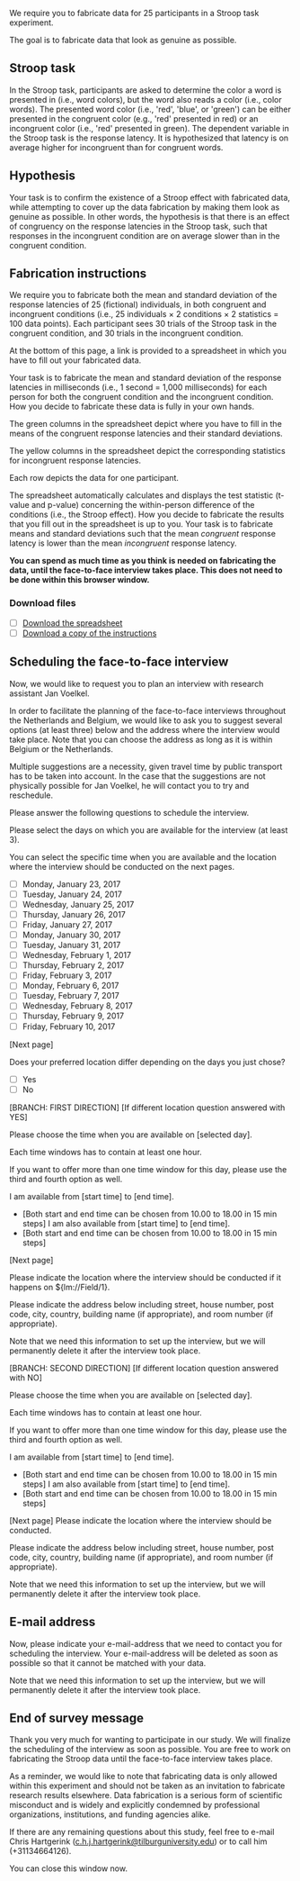 We require you to fabricate data for 25 participants in a Stroop task experiment. 

The goal is to fabricate data that look as genuine as possible.
 
## Stroop task

In the Stroop task, participants are asked to determine the color a word is presented in (i.e., word colors), but the word also reads a color (i.e., color words). The presented word color (i.e., 'red', 'blue', or 'green') can be either presented in the congruent color (e.g., 'red' presented in red) or an incongruent color (i.e., 'red' presented in green). The dependent variable in the Stroop task is the response latency. It is hypothesized that latency is on average higher for incongruent than for congruent words.

## Hypothesis

Your task is to confirm the existence of a Stroop effect with fabricated data, while attempting to cover up the data fabrication by making them look as genuine as possible. In other words, the hypothesis is that there is an effect of congruency on the response latencies in the Stroop task, such that responses in the incongruent condition are on average slower than in the congruent condition.

## Fabrication instructions

We require you to fabricate both the mean and standard deviation of the response latencies of 25 (fictional) individuals, in both congruent and incongruent conditions (i.e., 25 individuals × 2 conditions × 2 statistics = 100 data points). Each participant sees 30 trials of the Stroop task in the congruent condition, and 30 trials in the incongruent condition. 

At the bottom of this page, a link is provided to a spreadsheet in which you have to fill out your fabricated data. 

Your task is to fabricate the mean and standard deviation of the response latencies in milliseconds (i.e., 1 second = 1,000 milliseconds) for each person for both the congruent condition and the incongruent condition. How you decide to fabricate these data is fully in your own hands. 

The green columns in the spreadsheet depict where you have to fill in the means of the congruent response latencies and their standard deviations. 

The yellow columns in the spreadsheet depict the corresponding statistics for incongruent response latencies. 

Each row depicts the data for one participant. 

The spreadsheet automatically calculates and displays the test statistic (t-value and p-value) concerning the within-person difference of the conditions (i.e., the Stroop effect). How you decide to fabricate the results that you fill out in the spreadsheet is up to you. Your task is to fabricate means and standard deviations such that the mean *congruent* response latency is lower than the mean *incongruent* response latency.

**You can spend as much time as you think is needed on fabricating the data, until the face-to-face interview takes place. This does not need to be done within this browser window.**

### Download files
<!-- This has to be on the same page as the "Filling out the spreadsheet" -->

 - [ ] [Download the spreadsheet](https://surfdrive.surf.nl/files/index.php/s/ELp70g71Y7bosCW)
 - [ ] [Download a copy of the instructions](https://surfdrive.surf.nl/files/index.php/s/mMDkgCILKU8rhhD)

## Scheduling the face-to-face interview

Now, we would like to request you to plan an interview with research assistant Jan Voelkel.

In order to facilitate the planning of the face-to-face interviews throughout the Netherlands and Belgium, we would like to ask you to suggest several options (at least three) below and the address where the interview would take place. Note that you can choose the address as long as it is within Belgium or the Netherlands.

Multiple suggestions are a necessity, given travel time by public transport has to be taken into account. In the case that the suggestions are not physically possible for Jan Voelkel, he will contact you to try and reschedule.

Please answer the following questions to schedule the interview.

Please select the days on which you are available for the interview (at least 3).

You can select the specific time when you are available and the location where the interview should be conducted on the next pages.

- [ ] Monday, January 23, 2017
- [ ] Tuesday, January 24, 2017
- [ ] Wednesday, January 25, 2017
- [ ] Thursday, January 26, 2017
- [ ] Friday, January 27, 2017
- [ ] Monday, January 30, 2017
- [ ] Tuesday, January 31, 2017
- [ ] Wednesday, February 1, 2017
- [ ] Thursday, February 2, 2017
- [ ] Friday, February 3, 2017
- [ ] Monday, February 6, 2017
- [ ] Tuesday, February 7, 2017
- [ ] Wednesday, February 8, 2017
- [ ] Thursday, February 9, 2017
- [ ] Friday, February 10, 2017

<!-- force response on this page -->

[Next page]

Does your preferred location differ depending on the days you just chose?
- [ ] Yes
- [ ] No

[BRANCH: FIRST DIRECTION]
[If different location question answered with YES]

<!-- loop and merge on this page for all selected days -->

Please choose the time when you are available on [selected day].

Each time windows has to contain at least one hour.

If you want to offer more than one time window for this day, please use the third and fourth option as well.

I am available from [start time] to [end time].
- [Both start and end time can be chosen from 10.00 to 18.00 in 15 min steps]
I am also available from [start time] to [end time].
- [Both start and end time can be chosen from 10.00 to 18.00 in 15 min steps]

[Next page]
<!-- loop and merge on this page for all selected days -->

Please indicate the location where the interview should be conducted if it happens on ${lm://Field/1}.

Please indicate the address below including street, house number, post code, city, country, building name (if appropriate), and room number (if appropriate).

Note that we need this information to set up the interview, but we will permanently delete it after the interview took place.

[BRANCH: SECOND DIRECTION]
[If different location question answered with NO]

<!-- loop and merge on this page for all selected days -->

Please choose the time when you are available on [selected day].

Each time windows has to contain at least one hour.

If you want to offer more than one time window for this day, please use the third and fourth option as well.

I am available from [start time] to [end time].
- [Both start and end time can be chosen from 10.00 to 18.00 in 15 min steps]
I am also available from [start time] to [end time].
- [Both start and end time can be chosen from 10.00 to 18.00 in 15 min steps]

[Next page]
Please indicate the location where the interview should be conducted.

Please indicate the address below including street, house number, post code, city, country, building name (if appropriate), and room number (if appropriate).

Note that we need this information to set up the interview, but we will permanently delete it after the interview took place.

## E-mail address

Now, please indicate your e-mail-address that we need to contact you for scheduling the interview. Your e-mail-address will be deleted as soon as possible so that it cannot be matched with your data.

Note that we need this information to set up the interview, but we will permanently delete it after the interview took place.

## End of survey message

Thank you very much for wanting to participate in our study. We will finalize the scheduling of the interview as soon as possible. You are free to work on fabricating the Stroop data until the face-to-face interview takes place.

As a reminder, we would like to note that fabricating data is only allowed within this experiment and should not be taken as an invitation to fabricate research results elsewhere. Data fabrication is a serious form of scientific misconduct and is widely and explicitly condemned by professional organizations, institutions, and funding agencies alike.

If there are any remaining questions about this study, feel free to e-mail Chris Hartgerink ([c.h.j.hartgerink@tilburguniversity.edu](mailto:c.h.j.hartgerink@tilburguniversity.edu)) or to call him (+31134664126).

You can close this window now.
